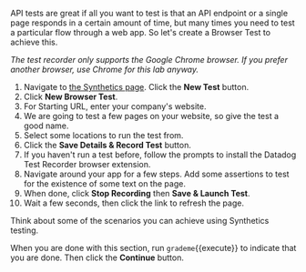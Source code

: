 API tests are great if all you want to test is that an API endpoint or a single page responds in a certain amount of time, but many times you need to test a particular flow through a web app. So let's create a Browser Test to achieve this.

_The test recorder only supports the Google Chrome browser. If you prefer another browser, use Chrome for this lab anyway._

1. Navigate to <a href="https://app.datadoghq.com/synthetics/list" target="_datadog">the Synthetics page</a>. Click the **New Test** button.
2. Click **New Browser Test**.
3. For Starting URL, enter your company's website.
4. We are going to test a few pages on your website, so give the test a good name.
5. Select some locations to run the test from.
6. Click the **Save Details & Record Test** button. 
7. If you haven't run a test before, follow the prompts to install the Datadog Test Recorder browser extension.
8. Navigate around your app for a few steps. Add some assertions to test for the existence of some text on the page. 
9. When done, click **Stop Recording** then **Save & Launch Test**.
10. Wait a few seconds, then click the link to refresh the page.

Think about some of the scenarios you can achieve using Synthetics testing.

When you are done with this section, run `grademe`{{execute}} to indicate that you are done. Then click the **Continue** button.
